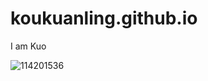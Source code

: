# koukuanling.github.io
I am Kuo


![114201536](https://user-images.githubusercontent.com/114201536/197105444-ca5bd571-50de-434d-852d-6c55f8342aa8.jpg)
